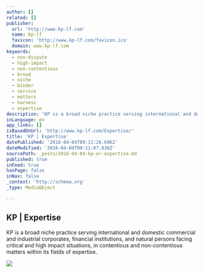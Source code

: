 ```yaml
---
author: []
related: []
publisher:
  url: 'http://www.kp-lf.com'
  name: Kp-lf
  favicon: 'http://www.kp-lf.com/favicon.ico'
  domain: www.kp-lf.com
keywords:
  - non-dispute
  - high-impact
  - non-contentious
  - broad
  - niche
  - binder
  - service
  - matters
  - harness
  - expertise
description: 'KP is a broad niche practice serving international and domestic commercial and industrial corporates, financial institutions, and natural persons facing critical and high impact situations, in contentious and non-contentious matters within its fields of expertise.'
inLanguage: en
app_links: []
isBasedOnUrl: 'http://www.kp-lf.com/Expertise/'
title: 'KP | Expertise'
datePublished: '2016-04-04T09:11:26.696Z'
dateModified: '2016-04-04T09:11:07.836Z'
sourcePath: _posts/2016-04-04-kp-or-expertise.md
published: true
inFeed: true
hasPage: false
inNav: false
_context: 'http://schema.org'
_type: MediaObject

---
```

<article style=""><h1>KP | Expertise</h1><p>KP is a broad niche practice serving international and domestic commercial and industrial corporates, financial institutions, and natural persons facing critical and high impact situations, in contentious and non-contentious matters within its fields of expertise.</p><img src="http://www.kp-lf.com/images/logo.jpg" /></article>